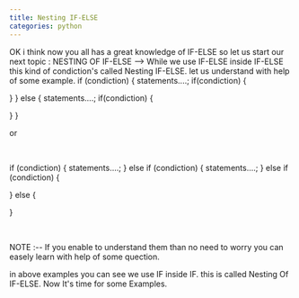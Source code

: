```yaml
---
title: Nesting IF-ELSE
categories: python
---
```


OK i think now you all has a great knowledge of IF-ELSE so let us start our
next topic :
NESTING OF IF-ELSE --&gt;
While we use IF-ELSE inside IF-ELSE this kind of
condiction's called Nesting IF-ELSE.
let us understand with help of some example.
if (condiction)
{
statements....;
if(condiction)
{

}
}
else
{
statements....;
if(condiction)
{

}
}

or

&nbsp;

if (condiction)
{
statements....;
}
else if (condiction)
{
statements....;
}
else if (condiction)
{

}
else
{

}

&nbsp;

NOTE :--
If you enable to understand them than no need to worry you can easely learn
with help of some quection.

in above examples you can see we use IF inside IF.
this is called Nesting Of IF-ELSE.
Now It's time for some Examples.